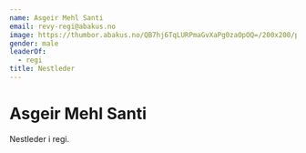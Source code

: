 ```yaml
---
name: Asgeir Mehl Santi
email: revy-regi@abakus.no
image: https://thumbor.abakus.no/QB7hj6TqLURPmaGvXaPg0zaOpOQ=/200x200/profil_kA08Ek9.jpg
gender: male
leaderOf:
  - regi
title: Nestleder
---
```


# Asgeir Mehl Santi

Nestleder i regi.
